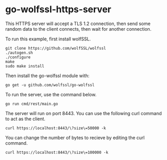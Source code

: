 # go-wolfssl-https-server

This HTTPS server will accept a TLS 1.2 connection, then send some random data to the client connects, then wait for another connection.

To run this example, first install wolfSSL.
```
git clone https://github.com/wolfSSL/wolfssl
./autogen.sh
./configure
make
sudo make install
``` 

Then install the go-wolfssl module with:
```
go get -u github.com/wolfssl/go-wolfssl 
```

To run the server, use the command below.
```
go run cmd/rest/main.go
```


The server will run on port 8443. You can use the following curl command to act as the client.
```
curl https://localhost:8443/\?size\=50000 -k
```

You can change the number of bytes to recieve by editing the curl command.
```
curl https://localhost:8443/\?size\=100000 -k
```

